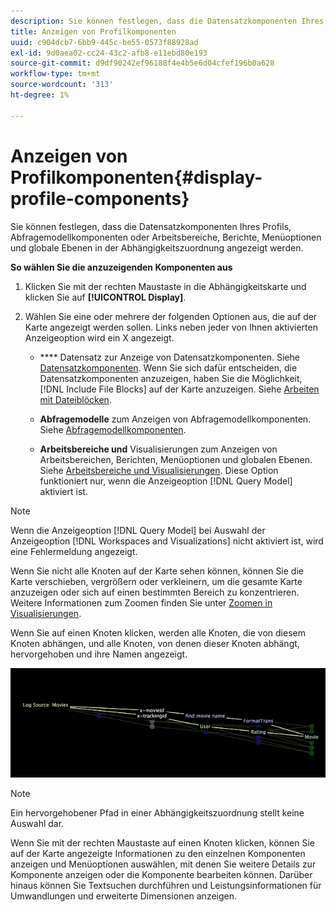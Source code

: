 ```yaml
---
description: Sie können festlegen, dass die Datensatzkomponenten Ihres Profils, Abfragemodellkomponenten oder Arbeitsbereiche, Berichte, Menüoptionen und globale Ebenen in der Abhängigkeitszuordnung angezeigt werden.
title: Anzeigen von Profilkomponenten
uuid: c904dcb7-6bb9-445c-be55-0573f88928ad
exl-id: 9d0aea02-cc24-43c2-afb8-e11ebd80e193
source-git-commit: d9df90242ef96188f4e4b5e6d04cfef196b0a628
workflow-type: tm+mt
source-wordcount: '313'
ht-degree: 1%

---
```


# Anzeigen von Profilkomponenten{#display-profile-components}

Sie können festlegen, dass die Datensatzkomponenten Ihres Profils, Abfragemodellkomponenten oder Arbeitsbereiche, Berichte, Menüoptionen und globale Ebenen in der Abhängigkeitszuordnung angezeigt werden.

**So wählen Sie die anzuzeigenden Komponenten aus**

1. Klicken Sie mit der rechten Maustaste in die Abhängigkeitskarte und klicken Sie auf **[!UICONTROL Display]**.
1. Wählen Sie eine oder mehrere der folgenden Optionen aus, die auf der Karte angezeigt werden sollen. Links neben jeder von Ihnen aktivierten Anzeigeoption wird ein X angezeigt.

   * **** Datensatz zur Anzeige von Datensatzkomponenten. Siehe [Datensatzkomponenten](../../../../../home/c-get-started/c-admin-intrf/c-dataset-mgrs/c-dep-maps/c-dataset-comp.md#concept-4afe28ad29d14eca8a5000847254c293). Wenn Sie sich dafür entscheiden, die Datensatzkomponenten anzuzeigen, haben Sie die Möglichkeit, [!DNL Include File Blocks] auf der Karte anzuzeigen. Siehe [Arbeiten mit Dateiblöcken](../../../../../home/c-get-started/c-admin-intrf/c-dataset-mgrs/c-dep-maps/c-wkg-file-blocks.md#concept-3652bbabfbd34449a5f842d8aa598efc).

   * **Abfragemodelle** zum Anzeigen von Abfragemodellkomponenten. Siehe [Abfragemodellkomponenten](../../../../../home/c-get-started/c-admin-intrf/c-dataset-mgrs/c-dep-maps/c-qry-mod-comp.md#concept-32c6dadd32f74179b026c7e96d47710f).

   * **Arbeitsbereiche und** Visualisierungen zum Anzeigen von Arbeitsbereichen, Berichten, Menüoptionen und globalen Ebenen. Siehe [Arbeitsbereiche und Visualisierungen](../../../../../home/c-get-started/c-admin-intrf/c-dataset-mgrs/c-dep-maps/c-wksps-vis.md#concept-abbd4fb115ff47f49f879466ce274921). Diese Option funktioniert nur, wenn die Anzeigeoption [!DNL Query Model] aktiviert ist.

>[!NOTE]
>
>Wenn die Anzeigeoption [!DNL Query Model] bei Auswahl der Anzeigeoption [!DNL Workspaces and Visualizations] nicht aktiviert ist, wird eine Fehlermeldung angezeigt.

Wenn Sie nicht alle Knoten auf der Karte sehen können, können Sie die Karte verschieben, vergrößern oder verkleinern, um die gesamte Karte anzuzeigen oder sich auf einen bestimmten Bereich zu konzentrieren. Weitere Informationen zum Zoomen finden Sie unter [Zoomen in Visualisierungen](../../../../../home/c-get-started/c-vis/c-zoom-vis.md#concept-7e33670bb5344f78a316f1a84cc20530).

Wenn Sie auf einen Knoten klicken, werden alle Knoten, die von diesem Knoten abhängen, und alle Knoten, von denen dieser Knoten abhängt, hervorgehoben und ihre Namen angezeigt.

![](assets/vis_DependencyMap_HighlightedPath.png)

>[!NOTE]
>
>Ein hervorgehobener Pfad in einer Abhängigkeitszuordnung stellt keine Auswahl dar.

Wenn Sie mit der rechten Maustaste auf einen Knoten klicken, können Sie auf der Karte angezeigte Informationen zu den einzelnen Komponenten anzeigen und Menüoptionen auswählen, mit denen Sie weitere Details zur Komponente anzeigen oder die Komponente bearbeiten können. Darüber hinaus können Sie Textsuchen durchführen und Leistungsinformationen für Umwandlungen und erweiterte Dimensionen anzeigen.
